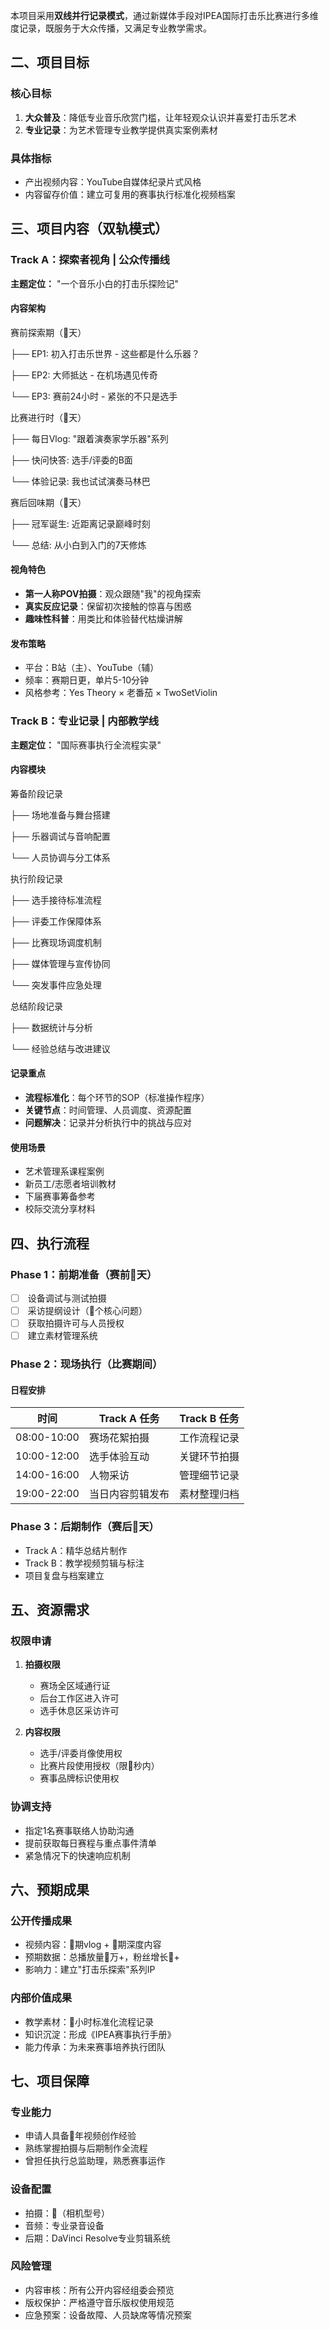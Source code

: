 

本项目采用**双线并行记录模式**，通过新媒体手段对IPEA国际打击乐比赛进行多维度记录，既服务于大众传播，又满足专业教学需求。

## **二、项目目标**

### **核心目标**

1. **大众普及**：降低专业音乐欣赏门槛，让年轻观众认识并喜爱打击乐艺术
2. **专业记录**：为艺术管理专业教学提供真实案例素材

### **具体指标**

- 产出视频内容：YouTube自媒体纪录片式风格
- 内容留存价值：建立可复用的赛事执行标准化视频档案
## **三、项目内容（双轨模式）**

### **Track A：探索者视角 | 公众传播线**

**主题定位：** "一个音乐小白的打击乐探险记"

#### **内容架构**



赛前探索期（🔣天）

├── EP1: 初入打击乐世界 - 这些都是什么乐器？

├── EP2: 大师抵达 - 在机场遇见传奇

└── EP3: 赛前24小时 - 紧张的不只是选手

比赛进行时（🔣天）

├── 每日Vlog: "跟着演奏家学乐器"系列

├── 快问快答: 选手/评委的B面

└── 体验记录: 我也试试演奏马林巴

赛后回味期（🔣天）

├── 冠军诞生: 近距离记录巅峰时刻

└── 总结: 从小白到入门的7天修炼

#### **视角特色**

- **第一人称POV拍摄**：观众跟随"我"的视角探索
- **真实反应记录**：保留初次接触的惊喜与困惑
- **趣味性科普**：用类比和体验替代枯燥讲解

#### **发布策略**

- 平台：B站（主）、YouTube（辅）
- 频率：赛期日更，单片5-10分钟
- 风格参考：Yes Theory × 老番茄 × TwoSetViolin

### **Track B：专业记录 | 内部教学线**

**主题定位：** "国际赛事执行全流程实录"

#### **内容模块**

<TEXT>

筹备阶段记录

├── 场地准备与舞台搭建

├── 乐器调试与音响配置

└── 人员协调与分工体系

执行阶段记录

├── 选手接待标准流程

├── 评委工作保障体系

├── 比赛现场调度机制

├── 媒体管理与宣传协同

└── 突发事件应急处理

总结阶段记录

├── 数据统计与分析

└── 经验总结与改进建议

#### **记录重点**

- **流程标准化**：每个环节的SOP（标准操作程序）
- **关键节点**：时间管理、人员调度、资源配置
- **问题解决**：记录并分析执行中的挑战与应对

#### **使用场景**

- 艺术管理系课程案例
- 新员工/志愿者培训教材
- 下届赛事筹备参考
- 校际交流分享材料

## **四、执行流程**

### **Phase 1：前期准备（赛前🔣天）**

- [ ]  设备调试与测试拍摄
- [ ]  采访提纲设计（🔣个核心问题）
- [ ]  获取拍摄许可与人员授权
- [ ]  建立素材管理系统

### **Phase 2：现场执行（比赛期间）**

#### **日程安排**

|时间|Track A 任务|Track B 任务|
|---|---|---|
|08:00-10:00|赛场花絮拍摄|工作流程记录|
|10:00-12:00|选手体验互动|关键环节拍摄|
|14:00-16:00|人物采访|管理细节记录|
|19:00-22:00|当日内容剪辑发布|素材整理归档|

### **Phase 3：后期制作（赛后🔣天）**

- Track A：精华总结片制作
- Track B：教学视频剪辑与标注
- 项目复盘与档案建立

## **五、资源需求**

### **权限申请**

1. **拍摄权限**
    
    - 赛场全区域通行证
    - 后台工作区进入许可
    - 选手休息区采访许可
2. **内容权限**
    
    - 选手/评委肖像使用权
    - 比赛片段使用授权（限🔣秒内）
    - 赛事品牌标识使用权

### **协调支持**

- 指定1名赛事联络人协助沟通
- 提前获取每日赛程与重点事件清单
- 紧急情况下的快速响应机制

## **六、预期成果**

### **公开传播成果**

- 视频内容：🔣期vlog + 🔣期深度内容
- 预期数据：总播放量🔣万+，粉丝增长🔣+
- 影响力：建立"打击乐探索"系列IP

### **内部价值成果**

- 教学素材：🔣小时标准化流程记录
- 知识沉淀：形成《IPEA赛事执行手册》
- 能力传承：为未来赛事培养执行团队

## **七、项目保障**

### **专业能力**

- 申请人具备🔣年视频创作经验
- 熟练掌握拍摄与后期制作全流程
- 曾担任执行总监助理，熟悉赛事运作

### **设备配置**

- 拍摄：🔣（相机型号）
- 音频：专业录音设备
- 后期：DaVinci Resolve专业剪辑系统

### **风险管理**

- 内容审核：所有公开内容经组委会预览
- 版权保护：严格遵守音乐版权使用规范
- 应急预案：设备故障、人员缺席等情况预案